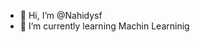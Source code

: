 - 👋 Hi, I’m @Nahidysf
- 🌱 I’m currently learning Machin Learninig


<!---
Nahidysf/Nahidysf is a ✨ special ✨ repository because its `README.md` (this file) appears on your GitHub profile.
You can click the Preview link to take a look at your changes.
--->
